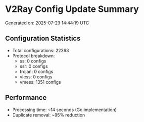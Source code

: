 # V2Ray Config Update Summary
Generated on: 2025-07-29 14:44:19 UTC

## Configuration Statistics
- Total configurations: 22363
- Protocol breakdown:
  - ss: 0 configs
  - ssr: 0 configs
  - trojan: 0 configs
  - vless: 0 configs
  - vmess: 1351 configs

## Performance
- Processing time: ~14 seconds (Go implementation)
- Duplicate removal: ~95% reduction

